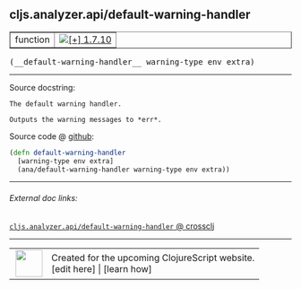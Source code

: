 ## cljs.analyzer.api/default-warning-handler



 <table border="1">
<tr>
<td>function</td>
<td><a href="https://github.com/cljsinfo/cljs-api-docs/tree/1.7.10"><img valign="middle" alt="[+] 1.7.10" title="Added in 1.7.10" src="https://img.shields.io/badge/+-1.7.10-lightgrey.svg"></a> </td>
</tr>
</table>


 <samp>
(__default-warning-handler__ warning-type env extra)<br>
</samp>

---





Source docstring:

```
The default warning handler.

Outputs the warning messages to *err*.
```


Source code @ [github](https://github.com/clojure/clojurescript/blob/r1.7.48/src/main/clojure/cljs/analyzer/api.clj#L48-L53):

```clj
(defn default-warning-handler
  [warning-type env extra]
  (ana/default-warning-handler warning-type env extra))
```

<!--
Repo - tag - source tree - lines:

 <pre>
clojurescript @ r1.7.48
└── src
    └── main
        └── clojure
            └── cljs
                └── analyzer
                    └── <ins>[api.clj:48-53](https://github.com/clojure/clojurescript/blob/r1.7.48/src/main/clojure/cljs/analyzer/api.clj#L48-L53)</ins>
</pre>

-->

---



###### External doc links:

[`cljs.analyzer.api/default-warning-handler` @ crossclj](http://crossclj.info/fun/cljs.analyzer.api/default-warning-handler.html)<br>

---

 <table>
<tr><td>
<img valign="middle" align="right" width="48px" src="http://i.imgur.com/Hi20huC.png">
</td><td>
Created for the upcoming ClojureScript website.<br>
[edit here] | [learn how]
</td></tr></table>

[edit here]:https://github.com/cljsinfo/cljs-api-docs/blob/master/cljsdoc/cljs.analyzer.api/default-warning-handler.cljsdoc
[learn how]:https://github.com/cljsinfo/cljs-api-docs/wiki/cljsdoc-files

<!--

This information was too distracting to show to readers, but I'll leave it
commented here since it is helpful to:

- pretty-print the data used to generate this document
- and show how to retrieve that data



The API data for this symbol:

```clj
{:ns "cljs.analyzer.api",
 :name "default-warning-handler",
 :signature ["[warning-type env extra]"],
 :history [["+" "1.7.10"]],
 :type "function",
 :full-name-encode "cljs.analyzer.api/default-warning-handler",
 :source {:code "(defn default-warning-handler\n  [warning-type env extra]\n  (ana/default-warning-handler warning-type env extra))",
          :title "Source code",
          :repo "clojurescript",
          :tag "r1.7.48",
          :filename "src/main/clojure/cljs/analyzer/api.clj",
          :lines [48 53]},
 :full-name "cljs.analyzer.api/default-warning-handler",
 :docstring "The default warning handler.\n\nOutputs the warning messages to *err*."}

```

Retrieve the API data for this symbol:

```clj
;; from Clojure REPL
(require '[clojure.edn :as edn])
(-> (slurp "https://raw.githubusercontent.com/cljsinfo/cljs-api-docs/catalog/cljs-api.edn")
    (edn/read-string)
    (get-in [:symbols "cljs.analyzer.api/default-warning-handler"]))
```

-->
